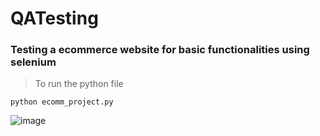 # QATesting

### Testing a ecommerce website for basic functionalities using selenium

>To run the python file
```
python ecomm_project.py
```

![image](https://user-images.githubusercontent.com/91324281/221112946-586ad773-856d-408e-a1b3-6b1c52bb6b34.png)
